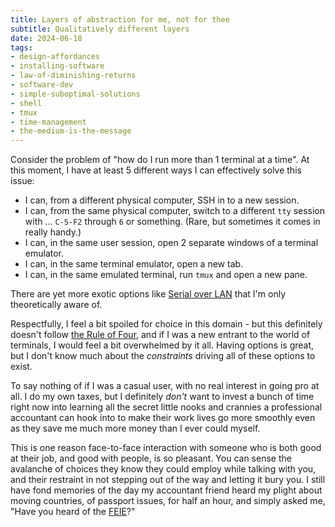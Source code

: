 ```yaml
---
title: Layers of abstraction for me, not for thee
subtitle: Qualitatively different layers
date: 2024-06-18
tags: 
- design-affordances
- installing-software
- law-of-diminishing-returns
- software-dev
- simple-suboptimal-solutions
- shell
- tmux
- time-management
- the-medium-is-the-message
---
```



Consider the problem of "how do I run more than 1 terminal at a time".
At this moment, I have at least 5 different ways I can effectively
solve this issue:

- I can, from a different physical computer, SSH in to a new session.
- I can, from the same physical computer, switch to a different `tty` 
  session with ... `C-S-F2` through `6` or something. (Rare, but
  sometimes it comes in really handy.)
- I can, in the same user session, open 2 separate windows of a terminal
  emulator.
- I can, in the same terminal emulator, open a new tab.
- I can, in the same emulated terminal, run `tmux` and open a new
  pane.

There are yet more exotic options like 
[Serial over LAN](https://en.wikipedia.org/wiki/Serial_over_LAN)
that I'm only theoretically aware of. 

Respectfully, I feel a bit
spoiled for choice in this domain - but this definitely doesn't follow
[the Rule of Four](../the-rule-of-four/),
and if I was a new entrant to the world of terminals, I would feel a bit
overwhelmed by it all. Having options is great, but I don't know much
about the *constraints* driving all of these options to exist. 

To say nothing of if I was a casual user, with no real interest in
going pro at all. I do my own taxes, but I definitely *don't* want to
invest a bunch of time right now
into learning all the secret little nooks and
crannies a professional accountant can hook into to make their work
lives go more smoothly even as they save me much more money than I ever
could myself. 

This is one reason face-to-face interaction with
someone who is both good at their job, and good with people, is so
pleasant. You can sense the avalanche of choices they know
they could employ while talking with you, and their restraint in not
stepping out of the way and letting it bury you. I still have fond
memories of the day my accountant friend heard my plight 
about moving countries, of passport issues, for half an
hour, and simply asked me, "Have you heard of the
[FEIE](https://www.irs.gov/individuals/international-taxpayers/foreign-earned-income-exclusion)?"
